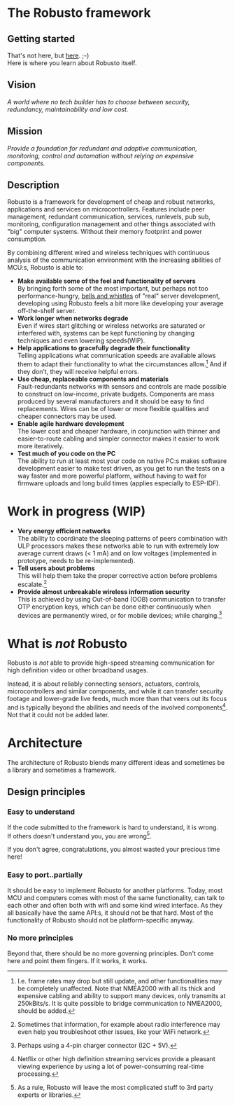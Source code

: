 # The Robusto framework

## Getting started
That's not here, but [here](https://github.com/nicklasb/RobArch/edit/main/README.md).  ;-)<br />
Here is where you learn about Robusto itself.

## Vision
*A world where no tech builder has to choose between security, redundancy, maintainability and low cost.*
## Mission
*Provide a foundation for redundant and adaptive communication, monitoring, control and automation without relying on expensive components.*

## Description
Robusto is a framework for development of cheap and robust networks, applications and services on microcontrollers. Features include peer management, redundant communication, services, runlevels, pub sub, monitoring, configuration management and other things associated with "big" computer systems. Without their memory footprint and power consumption.

By combining different wired and wireless techniques with continuous analysis of the communication environment with the increasing abilities of MCU:s, Robusto is able to:<br/>
* **Make available some of the feel and functionality of servers**<br/>
By bringing forth some of the most important, but perhaps not too performance-hungry, [bells and whistles](https://github.com/RobustoFramework/pub_test/blob/main/components/robusto-misc/include/robusto_pubsub.h) of "real" server development, developing using Robusto feels a bit more like developing your average off-the-shelf server.
* **Work longer when networks degrade**<br/>
Even if wires start glitching or wireless networks are saturated or interfered with, systems can be kept functioning by changing techniques and even lowering speeds(WIP). 
* **Help applications to gracefully degrade their functionality**<br/>
Telling applications what communication speeds are available allows them to adapt their functionality to what the circumstances allow.[^2]
And if they don’t, they will receive helpful errors.
* **Use cheap, replaceable components and materials**<br/>
Fault-redundants networks with sensors and controls are made possible to construct on low-income, private budgets. 
Components are mass produced by several manufacturers and it should be easy to find replacements. Wires can be of lower or more flexible qualities and cheaper connectors may be used.
* **Enable agile hardware development**<br/>
The lower cost and cheaper hardware, in conjunction with thinner and easier-to-route cabling and simpler connector makes it easier to work more iteratively. 
* **Test much of you code on the PC**  
The ability to run at least most your code on native PC:s makes software development easier to make test driven, as you get to run the tests on a way faster and more powerful platform, without having to wait for firmware uploads and long build times (applies especially to ESP-IDF).

# Work in progress (WIP)

* **Very energy efficient networks**<br/>
The ability to coordinate the sleeping patterns of peers combination with ULP processors makes these networks able to run with extremely low average current draws (< 1 mA) and on low voltages (implemented in prototype, needs to be re-implemented). 
* **Tell users about problems**<br/>
This will help them take the proper corrective action before problems escalate.[^3] 
* **Provide almost unbreakable wireless information security**<br/>
This is achieved by using Out-of-band (OOB) communication to transfer OTP encryption keys, 
which can be done either continuously when devices are permanently wired, or for mobile devices; while charging.[^1]


# What is _not_ Robusto 

Robusto is *not* able to provide high-speed streaming communication for high definition video or other broadband usages. 

Instead, it is about reliably connecting sensors, actuators, controls, microcontrollers and similar components, and while it can transfer security footage and lower-grade live feeds, much more than that veers out its focus and is typically beyond the abilities and needs of the involved components[^4]. Not that it could not be added later.

[^1]: Perhaps using a 4-pin charger connector (I2C + 5V).
[^2]: I.e. frame rates may drop but still update, and other functionalities may be completely unaffected. Note that NMEA2000 with all its thick and expensive cabling and ability to support many devices, only transmits at 250kBits/s. It is quite possible to bridge communication to NMEA2000, should be added.
[^3]: Sometimes that information, for example about radio interference may even help you troubleshoot other issues, like your WiFi network.
[^4]: Netflix or other high definition streaming services provide a pleasant viewing experience by using a lot of power-consuming real-time processing. 

# Architecture

The architecture of Robusto blends many different ideas and sometimes be a library and sometimes a framework.
## Design principles

### Easy to understand
If the code submitted to the framework is hard to understand, it is wrong.  
If others doesn't understand you, you are wrong[^5]. 

If you don't agree, congratulations, you almost wasted your precious time here!


### Easy to port..partially
It should be easy to implement Robusto for another platforms. 
Today, most MCU and computers comes with most of the same functionality,
can talk to each other and often both with wifi and some kind wired interface.
As they all basically have the same API:s, it should not be that hard. 
Most of the functionality of Robusto should not be platform-specific anyway.

### No more principles
Beyond that, there should be no more governing principles. 
Don't come here and point them fingers. If it works, it works.



[^5]: As a rule, Robusto will leave the most complicated stuff to 3rd party experts or libraries.